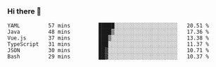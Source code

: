 ### Hi there 👋


<!--START_SECTION:waka-->

```text
YAML         57 mins         █████░░░░░░░░░░░░░░░░░░░░   20.51 %
Java         48 mins         ████▒░░░░░░░░░░░░░░░░░░░░   17.36 %
Vue.js       37 mins         ███▒░░░░░░░░░░░░░░░░░░░░░   13.38 %
TypeScript   31 mins         ███░░░░░░░░░░░░░░░░░░░░░░   11.37 %
JSON         30 mins         ██▓░░░░░░░░░░░░░░░░░░░░░░   10.71 %
Bash         29 mins         ██▓░░░░░░░░░░░░░░░░░░░░░░   10.37 %
```

<!--END_SECTION:waka-->

<!--
**ssrahul96/ssrahul96** is a ✨ _special_ ✨ repository because its `README.md` (this file) appears on your GitHub profile.

Here are some ideas to get you started:

- 🔭 I’m currently working on ...
- 🌱 I’m currently learning ...
- 👯 I’m looking to collaborate on ...
- 🤔 I’m looking for help with ...
- 💬 Ask me about ...
- 📫 How to reach me: ...
- 😄 Pronouns: ...
- ⚡ Fun fact: ...
-->
